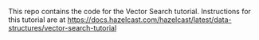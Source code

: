 This repo contains the code for the Vector Search tutorial. Instructions for this tutorial are at https://docs.hazelcast.com/hazelcast/latest/data-structures/vector-search-tutorial

